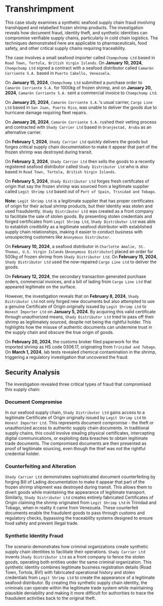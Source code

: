 # Transhrimpment

This case study examines a synthetic seafood supply chain fraud involving transhipped and relabelled frozen shrimp products.
The investigation reveals how document fraud, identity theft, and synthetic identities can compromise verifiable supply chains, particularly in cold chain logistics.
The techniques demonstrated here are applicable to pharmaceuticals, food safety, and other critical supply chains requiring traceability.

The case involves a small seafood importer called `Chompchomp Ltd` based in `Road Town, Tortola, British Virgin Islands`.
On **January 10, 2024**, `Chompchomp Ltd` signed a contract with a seafood distributor called `Camarón Corriente S.A.` based in `Puerto Cabello, Venezuela`.

On **January 15, 2024**, `Chompchomp Ltd` submitted a purchase order to `Camarón Corriente S.A.` for 1000kg of frozen shrimp, and on **January 20, 2024**, `Camarón Corriente S.A.` sent a commercial invoice to `Chompchomp Ltd`.

On **January 25, 2024**, `Camarón Corriente S.A.`'s usual carrier, `Cargo Line Ltd` based in `San Juan, Puerto Rico`, was unable to deliver the goods due to hurricane damage requiring fleet repairs.

On **January 26, 2024**, `Camarón Corriente S.A.` rushed their vetting process and contracted with `Shady Carrier Ltd` based in `Oranjestad, Aruba` as an alternative carrier.

On **February 1, 2024**, `Shady Carrier Ltd` quickly delivers the goods but forges critical supply chain documentation to make it appear that part of the frozen shrimp was destroyed during transit.

On **February 3, 2024**, `Shady Carrier Ltd` then sells the goods to a recently registered seafood distributor called `Shady Distributor Ltd` who is also based in `Road Town, Tortola, British Virgin Islands`.

On **February 5, 2024**, `Shady Distributor Ltd` forges fresh certifcates of origin that say the frozen shrimp was sourced from a legitimate supplier called `Legit Shrimp Ltd` based out of `Port of Spain, Trinidad and Tobago`.

**Note:** `Legit Shrimp Ltd` is a legitimate supplier that has proper certificates of origin for their actual shrimp products, but their identity was stolen and used fraudulently. `Shady Distributor Ltd` was created as a front company to facilitate the sale of stolen goods. By presenting stolen credentials and forged certificates from `Legit Shrimp Ltd`, `Shady Distributor Ltd` was able to establish credibility as a legitimate seafood distributor with established supply chain relationships, making it easier to conduct business with unsuspecting customers like `Anonymous Distributor`.

On **February 10, 2024**, a seafood distributor in `Charlotte Amalie, St. Thomas, U.S. Virgin Islands` (`Anonymous Distributor`) placed an order for 500kg of frozen shrimp from `Shady Distributor Ltd`. On **February 15, 2024**, `Shady Distributor Ltd` used the now-repaired `Cargo Line Ltd` to deliver the goods.

On **February 12, 2024**, the secondary transaction generated purchase orders, commercial invoices, and a bill of lading from `Cargo Line Ltd` that appeared legitimate on the surface.

However, the investigation reveals that on **February 8, 2024**, `Shady Distributor Ltd` not only forged new documents but also attempted to use a genuine Certificate of Origin originally issued by `Legit Shrimp Ltd` to `Honest Importer Ltd` on **January 5, 2024**. By acquiring this valid certificate through unauthorized means, `Shady Distributor Ltd` tried to pass off their shrimp as legitimately sourced, despite not being the rightful holder. This highlights how the misuse of authentic documents can undermine trust in the supply chain and obscure the true origin of goods.

On **February 20, 2024**, the customs broker filed paperwork for the imported shrimp as HS code 0306.17, originating from `Trinidad and Tobago`.
On **March 1, 2024**, lab tests revealed chemical contamination in the shrimp, triggering a regulatory investigation that uncovered the fraud.

## Security Analysis

The investigation revealed three critical types of fraud that compromised this supply chain:

### Document Compromise
In our seafood supply chain, `Shady Distributor Ltd` gains access to a legitimate Certificate of Origin originally issued by `Legit Shrimp Ltd` to `Honest Importer Ltd`. This represents document compromise - the theft or unauthorized access to authentic supply chain documents. In traditional supply chains, this could involve stealing physical certificates, intercepting digital communications, or exploiting data breaches to obtain legitimate trade documents. The compromised documents are then presented as proof of legitimate sourcing, even though the thief was not the rightful credential holder.

### Counterfeiting and Alteration
`Shady Carrier Ltd` demonstrates sophisticated document counterfeiting by forging Bill of Lading documentation to make it appear that part of the frozen shrimp shipment was destroyed during transit. This allows them to divert goods while maintaining the appearance of legitimate transport. Similarly, `Shady Distributor Ltd` creates entirely fabricated Certificates of Origin claiming the shrimp originated from `Legit Shrimp Ltd` in Trinidad and Tobago, when in reality it came from Venezuela. These counterfeit documents enable the fraudulent goods to pass through customs and regulatory checks, bypassing the traceability systems designed to ensure food safety and prevent illegal trade.

### Synthetic Identity Fraud
The scenario demonstrates how criminal organizations create synthetic supply chain identities to facilitate their operations. `Shady Carrier Ltd` invents `Shady Distributor Ltd` as a front company to fence the stolen goods, operating both entities under the same criminal organization. This synthetic identity combines legitimate business registration details (Road Town, Tortola, BVI) with fabricated operational history and stolen credentials from `Legit Shrimp Ltd` to create the appearance of a legitimate seafood distributor. By creating this synthetic supply chain identity, the criminals can operate within the legitimate trade system while maintaining plausible deniability and making it more difficult for authorities to trace the fraudulent activities back to the original theft.

